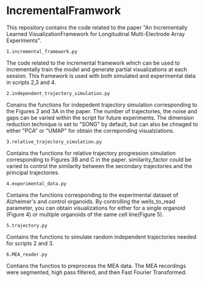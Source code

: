 # IncrementalFramwork

This repository contains the code related to the paper "An Incrementally Learned VisualizationFramework for Longitudinal Multi-Electrode Array Experiments".

	1.incremental_framework.py
The code related to the incremental framework which can be used to incrementally train the model and generate partial visualizations at each session. This framework is used with both simulated and experimental data in scripts 2,3 and 4.

	2.independent_trajectory_simulation.py
Conains the functions for indepedent trajectory simulation corresponding to the Figures 2 and 3A in the paper. The number of trajectories, the noise and gaps can be varied within the script for future experiments. The dimension reduction technique is set to "SONG" by default, but can also be chnaged to either "PCA" or "UMAP" for obtain the correponding visualziations.
	
	3.relative_trajectory_simulation.py
Contains the functions for relative trajectory progression simulation corresponding to Figures 3B and C in the paper. similarity_factor could be varied to control the similarity between the secondary trajectories and the principal trajectories.

	4.experimental_data.py
Contains the functions corresponding to the experimental dataset of Alzheimer's and control organoids. By controlling the wells_to_read parameter, you can obtain visualizations for either for a single organoid (Figure 4) or multiple organoids of the same cell line(Figure 5).

	5.trajectory.py
Contains the functions to simulate random independent trajectories needed for scripts 2 and 3.

	6.MEA_reader.py
Contians the functios to preprocess the MEA data. The MEA recordings were segmented, high pass filtered, and then Fast Fourier Transformed.



	
